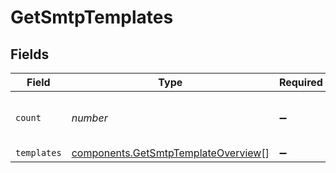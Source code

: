 # GetSmtpTemplates


## Fields

| Field                                                                                  | Type                                                                                   | Required                                                                               | Description                                                                            | Example                                                                                |
| -------------------------------------------------------------------------------------- | -------------------------------------------------------------------------------------- | -------------------------------------------------------------------------------------- | -------------------------------------------------------------------------------------- | -------------------------------------------------------------------------------------- |
| `count`                                                                                | *number*                                                                               | :heavy_minus_sign:                                                                     | Count of transactional email templates                                                 | 1                                                                                      |
| `templates`                                                                            | [components.GetSmtpTemplateOverview](../../models/shared/getsmtptemplateoverview.md)[] | :heavy_minus_sign:                                                                     | N/A                                                                                    |                                                                                        |